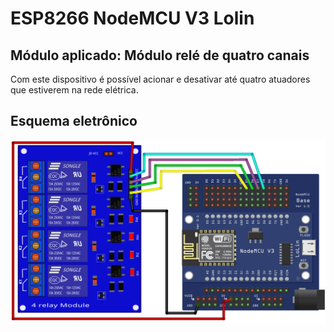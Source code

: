 # ESP8266 NodeMCU V3 Lolin
## Módulo aplicado: Módulo relé de quatro canais
Com este dispositivo é possível acionar e desativar até quatro atuadores que estiverem na rede elétrica.
## Esquema eletrônico
![Circuit_Sketch](Circuit_Sketch.png)